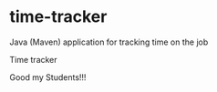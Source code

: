# time-tracker
Java (Maven) application for tracking time on the job

Time tracker

Good my Students!!!
